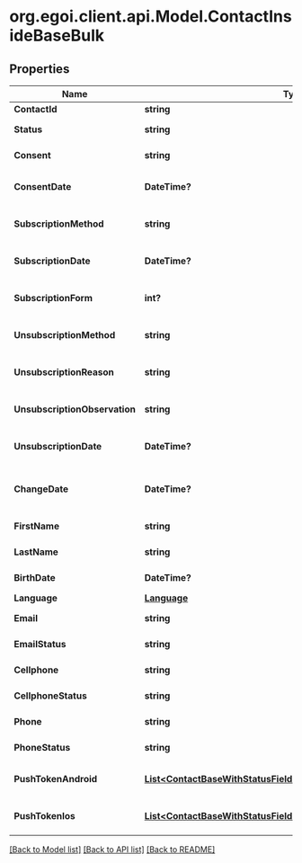 # org.egoi.client.api.Model.ContactInsideBaseBulk
## Properties

Name | Type | Description | Notes
------------ | ------------- | ------------- | -------------
**ContactId** | **string** |  | [optional] 
**Status** | **string** | Status of the contact | [optional] [default to StatusEnum.Active]
**Consent** | **string** | Contact consent | [optional] [default to ConsentEnum.Consent]
**ConsentDate** | **DateTime?** | Date and hour of the contact consent | [optional] 
**SubscriptionMethod** | **string** | Contact subscription method | [optional] 
**SubscriptionDate** | **DateTime?** | Date and hour of the contact subscription | [optional] 
**SubscriptionForm** | **int?** | Contact subscription form | [optional] 
**UnsubscriptionMethod** | **string** | Contact unsubscription method | [optional] 
**UnsubscriptionReason** | **string** | Contact unsubscription reason | [optional] 
**UnsubscriptionObservation** | **string** | Contact unsubscription observation | [optional] 
**UnsubscriptionDate** | **DateTime?** | Contact unsubscription date | [optional] 
**ChangeDate** | **DateTime?** | Last modification date of the contact | [optional] 
**FirstName** | **string** | First name of the contact | [optional] 
**LastName** | **string** | Last name of the contact | [optional] 
**BirthDate** | **DateTime?** | Birth date of the contact | [optional] 
**Language** | [**Language**](Language.md) |  | [optional] 
**Email** | **string** | Email of the contact | [optional] 
**EmailStatus** | **string** | Email channel status | [optional] [default to EmailStatusEnum.Active]
**Cellphone** | **string** | Cellphone of the contact | [optional] 
**CellphoneStatus** | **string** | Cellphone channel status | [optional] [default to CellphoneStatusEnum.Active]
**Phone** | **string** | Phone of the contact | [optional] 
**PhoneStatus** | **string** | Phone channel status | [optional] [default to PhoneStatusEnum.Active]
**PushTokenAndroid** | [**List&lt;ContactBaseWithStatusFieldsSchemaBasePushTokenAndroid&gt;**](ContactBaseWithStatusFieldsSchemaBasePushTokenAndroid.md) | Android push token of the contact | [optional] 
**PushTokenIos** | [**List&lt;ContactBaseWithStatusFieldsSchemaBasePushTokenIos&gt;**](ContactBaseWithStatusFieldsSchemaBasePushTokenIos.md) | IOS push token of the contact | [optional] 

[[Back to Model list]](../README.md#documentation-for-models) [[Back to API list]](../README.md#documentation-for-api-endpoints) [[Back to README]](../README.md)

